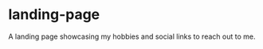 # landing-page
A landing page showcasing my hobbies and social links to reach out to me.

[](https://github.com/jclifford4/landing-page/blob/main/images/top-page.png)
[](https://github.com/jclifford4/landing-page/blob/main/images/mid-page.png)
[](https://github.com/jclifford4/landing-page/blob/main/images/bottom-page.png)
